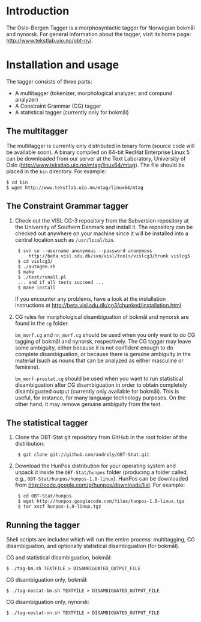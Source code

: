 Introduction
=====================

The Oslo-Bergen Tagger is a morphosyntactic tagger for Norwegian bokm&aring;l and nynorsk.
For general information about the tagger, visit its home page: <http://www.tekstlab.uio.no/obt-ny/>.

Installation and usage
======================
The tagger consists of three parts:

* A multitagger (tokenizer, morphological analyzer, and compund analyzer)
* A Constraint Grammar (CG) tagger
* A statistical tagger (currently only for bokm&aring;l)

The multitagger
---------------

The multitagger is currently only distributed in binary form (source code will
be available soon). A binary compiled on 64-bit RedHat Enterprise Linux 5
can be downloaded from our server at the Text Laboratory, University of Oslo
(<http://www.tekstlab.uio.no/mtag/linux64/mtag>). The file should be placed in 
the `bin` directory. For example:

	$ cd bin
	$ wget http://www.tekstlab.uio.no/mtag/linux64/mtag


The Constraint Grammar tagger
-----------------------------

1. Check out the VISL CG-3 repository from the Subversion repository at 
the University of Southern Denmark and install it. The repository can be
checked out anywhere on your machine since it will be installed into a central
location such as `/usr/local/bin`.

		$ svn co --username anonymous --password anonymous
		    http://beta.visl.sdu.dk/svn/visl/tools/vislcg3/trunk vislcg3
		$ cd vislcg3/
		$ ./autogen.sh
		$ make
		$ ./test/runall.pl
		... and if all tests succeed ...
		$ make install

	If you encounter any problems, have a look at the installation instructions at
	<http://beta.visl.sdu.dk/cg3/chunked/installation.html>

2. CG rules for morphological disambiguation of bokm&aring;l and nynorsk are found in the `cg` folder.

	`bm_morf.cg` and `nn_morf.cg` should be used when you only want to do CG tagging of bokm&aring;l and nynorsk, respectively. 
The CG tagger may leave some ambiguity, either because it is not confident enough to do complete
disambiguation, or because there is genuine ambiguity in the material (such as nouns that can be analyzed as either
masculine or feminine).

	`bm_morf-prestat.cg` should be used when you want to run statistical disambiguation after CG disambiguation in order
to obtain completely disambiguated output (currently only available for bokm&aring;l). This is useful, for instance, 
for many language technology purposes. On the other hand, it may remove genuine ambiguity from the text.


The statistical tagger
----------------------

1. Clone the OBT-Stat git repository from GitHub in the root folder of the distribution:

		$ git clone git://github.com/andrely/OBT-Stat.git

2. Download the HunPos distribution for your operating system and unpack it 
inside the `OBT-Stat/hunpos` folder (producing a folder called, e.g., 
`OBT-Stat/hunpos/hunpos-1.0-linux`). HunPos can be downloaded from
<http://code.google.com/p/hunpos/downloads/list>. For example:

		$ cd OBT-Stat/hunpos
		$ wget http://hunpos.googlecode.com/files/hunpos-1.0-linux.tgz
		$ tar xvzf hunpos-1.0-linux.tgz 


Running the tagger
------------------

Shell scripts are included which will run the entire process: multitagging,
CG disambiguation, and optionally statistical disambiguation (for bokm&aring;l).

CG and statistical disambiguation, bokm&aring;l:

	$ ./tag-bm.sh TEXTFILE > DISAMBIGUATED_OUTPUT_FILE

CG disambiguation only, bokm&aring;l:

	$ ./tag-nostat-bm.sh TEXTFILE > DISAMBIGUATED_OUTPUT_FILE

CG disambiguation only, nynorsk:

	$ ./tag-nostat-nn.sh TEXTFILE > DISAMBIGUATED_OUTPUT_FILE

